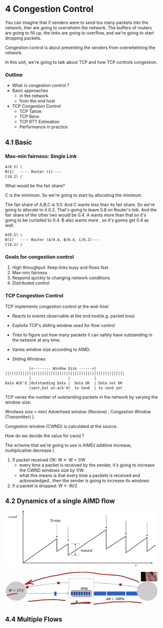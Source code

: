 
# 4  Congestion Control

You can imagine that if senders were to send too many packets into the network, ther are going to overwhelm the network. The buffers of routers are going to fill up, the links are going to overflow, and we're going to start dropping packets. 

Congestion control is about preventing the senders from overwhelming the network. 

In this unit, we're going to talk about TCP and how TCP controls congestion. 

### Outline

- What is congestion control ?
- Basic approaches 
    - in the network
    - from the end host
- TCP Congestion Control
    - TCP Tahoe
    - TCP Reno
    - TCP RTT Estimation
    - Performance in practice


## 4.1 Basic


### Max-min fairness: Single Link

```
A(0.5) \
B(1)   ---- Router (1)----
C(0.2) /
```

What would be the fair share?

C is the minimum. So we're going to start by allocating the minimum. 

The fair share of A,B,C is 1/3. And C wants less than its fair share.  So we're going to allocate to it 0.2. That's going to leave 0.8 on Router's link. And the fair share of the other two would be 0.4. A wants more than that so it's going to be curtailed to 0.4.  B also wants more , so it's gonna get 0.4 as well.

```
A(0.5) \
B(1)   ---- Router (A/0.4, B/0.4, C/0.2)---- 
C(0.2) /
```

### Goals for congestion control 

1. High throughput:  Keep links busy and flows fast
2. Max-min fairness
3. Respond quickly to changing network conditions
4. Distributed control

### TCP Congestion Control

TCP implements congestion control at the end-host

- Reacts to events observable at the end host(e.g. packet loss)
- Exploits TCP's sliding window used for flow control
- Tries to figure out how many packets it can safely have outstanding in the network at any time.
- Varies window size according to AIMD.


- Sliding Windows


```
           |<-------- Window Size ------>|
|||||||||||||||||||||||||||||||||||||||||||||||||||||||
           |                 |           |
Data ACK'd |Outstanding Data |  Data OK  | Data not OK
           |sent,but un-ack'd|  to Send  | to send yet
```


TCP varies the number of outstanding packets in the network by varying the window size:

Windwos size = min{ Advertised window (Receive) , Congestion Window (Transmitter) }

Congestion window (CWND) is calculated at the source.

How do we decide the value for cwnd ?

The scheme that we're going to use is AIMD( additive increase, multiplicative decrease ).

1. If packet received OK: W ← W + 1/W
    - every time a packet is received by the sender, it's going to increase the CWND windows size by 1/W.
    - what this means is that every time a packets is received and acknowledged , then the sender is going to increase its windows 
2. If a packet is dropped:  W ← W/2


## 4.2 Dynamics of a single AIMD flow

![](imgs/cs144_sawteeth.png)

![](imgs/cs144_AIMD.png )


## 4.4 Multiple Flows






